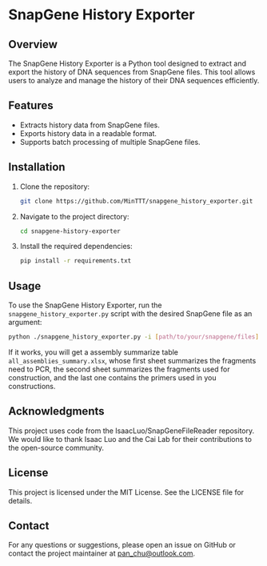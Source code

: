 # SnapGene History Exporter

## Overview

The SnapGene History Exporter is a Python tool designed to extract and export the history of DNA sequences from SnapGene files. This tool allows users to analyze and manage the history of their DNA sequences efficiently.

## Features

- Extracts history data from SnapGene files.
- Exports history data in a readable format.
- Supports batch processing of multiple SnapGene files.

## Installation

1. Clone the repository:
    ```sh
    git clone https://github.com/MinTTT/snapgene_history_exporter.git
    ```
2. Navigate to the project directory:
    ```sh
    cd snapgene-history-exporter
    ```
3. Install the required dependencies:
    ```sh
    pip install -r requirements.txt
    ```

## Usage

To use the SnapGene History Exporter, run the `snapgene_history_exporter.py` script with the desired SnapGene file as an argument:

```sh
python ./snapgene_history_exporter.py -i [path/to/your/snapgene/files]
```

If it works, you will get a assembly summarize table `all_assemblies_summary.xlsx`, whose first sheet summarizes the fragments need to PCR, the second sheet summarizes the fragments used for construction, and the last one contains the primers used in you constructions.

## Acknowledgments

This project uses code from the IsaacLuo/SnapGeneFileReader repository. We would like to thank Isaac Luo and the Cai Lab for their contributions to the open-source community.

## License
This project is licensed under the MIT License. See the LICENSE file for details.

## Contact
For any questions or suggestions, please open an issue on GitHub or contact the project maintainer at pan_chu@outlook.com.